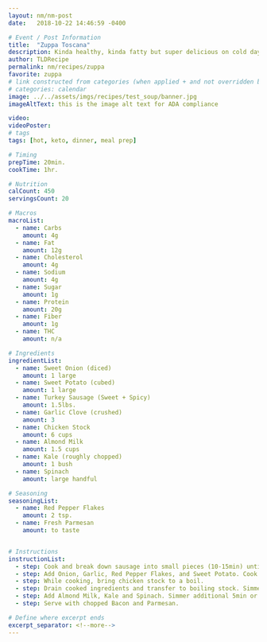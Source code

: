 ```yaml
---
layout: nm/nm-post
date:   2018-10-22 14:46:59 -0400

# Event / Post Information
title:  "Zuppa Toscana"
description: Kinda healthy, kinda fatty but super delicious on cold days.
author: TLDRecipe
permalink: nm/recipes/zuppa
favorite: zuppa
# link constructed from categories (when applied + and not overridden by permalink)
# categories: calendar
image: ../../assets/imgs/recipes/test_soup/banner.jpg
imageAltText: this is the image alt text for ADA compliance

video:
videoPoster:
# tags
tags: [hot, keto, dinner, meal prep]

# Timing
prepTime: 20min.
cookTime: 1hr.

# Nutrition
calCount: 450
servingsCount: 20

# Macros
macroList:
  - name: Carbs
    amount: 4g
  - name: Fat
    amount: 12g
  - name: Cholesterol
    amount: 4g
  - name: Sodium
    amount: 4g
  - name: Sugar
    amount: 1g
  - name: Protein
    amount: 20g
  - name: Fiber
    amount: 1g
  - name: THC
    amount: n/a

# Ingredients
ingredientList:
  - name: Sweet Onion (diced)
    amount: 1 large
  - name: Sweet Potato (cubed)
    amount: 1 large
  - name: Turkey Sausage (Sweet + Spicy)
    amount: 1.5lbs.
  - name: Garlic Clove (crushed)
    amount: 3
  - name: Chicken Stock
    amount: 6 cups
  - name: Almond Milk
    amount: 1.5 cups
  - name: Kale (roughly chopped)
    amount: 1 bush
  - name: Spinach
    amount: large handful

# Seasoning
seasoningList:
  - name: Red Pepper Flakes
    amount: 2 tsp.
  - name: Fresh Parmesan
    amount: to taste


# Instructions
instructionList:
  - step: Cook and break down sausage into small pieces (10-15min) until browned.
  - step: Add Onion, Garlic, Red Pepper Flakes, and Sweet Potato. Cook together (5-10min) to soften potatoes.
  - step: While cooking, bring chicken stock to a boil.
  - step: Drain cooked ingredients and transfer to boiling stock. Simmer for 15-20min. Or until potatoes are tender.
  - step: Add Almond Milk, Kale and Spinach. Simmer additional 5min or until greens have reduced in size.
  - step: Serve with chopped Bacon and Parmesan.

# Define where excerpt ends
excerpt_separator: <!--more-->
---
```

